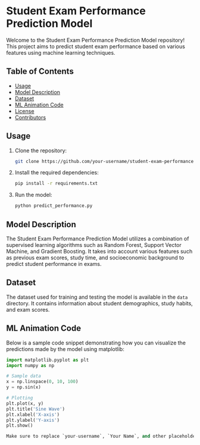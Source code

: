 # Student Exam Performance Prediction Model

Welcome to the Student Exam Performance Prediction Model repository! This project aims to predict student exam performance based on various features using machine learning techniques.

## Table of Contents

- [Usage](#usage)
- [Model Description](#model-description)
- [Dataset](#dataset)
- [ML Animation Code](#ml-animation-code)
- [License](#license)
- [Contributors](#contributors)

## Usage

1. Clone the repository:

    ```bash
    git clone https://github.com/your-username/student-exam-performance.git
    ```

2. Install the required dependencies:

    ```bash
    pip install -r requirements.txt
    ```

3. Run the model:

    ```bash
    python predict_performance.py
    ```

## Model Description

The Student Exam Performance Prediction Model utilizes a combination of supervised learning algorithms such as Random Forest, Support Vector Machine, and Gradient Boosting. It takes into account various features such as previous exam scores, study time, and socioeconomic background to predict student performance in exams.

## Dataset

The dataset used for training and testing the model is available in the `data` directory. It contains information about student demographics, study habits, and exam scores.

## ML Animation Code

Below is a sample code snippet demonstrating how you can visualize the predictions made by the model using matplotlib:

```python
import matplotlib.pyplot as plt
import numpy as np

# Sample data
x = np.linspace(0, 10, 100)
y = np.sin(x)

# Plotting
plt.plot(x, y)
plt.title('Sine Wave')
plt.xlabel('X-axis')
plt.ylabel('Y-axis')
plt.show()

Make sure to replace `your-username`, `Your Name`, and other placeholders with your actual details. Additionally, customize the content as needed to accurately reflect your project.
